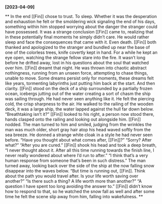 **[2023-04-09]**

** 
In the end [[Fin]] chose to trust.
To sleep. 
Whether it was the desperation and exhaustion he felt or the smoldering wick signaling the end of his days, something within him stopped worrying about the danger the stranger could have possessed. It was a strange conclusion [[Fin]] came to, realizing that in these potentially final moments he simply didn’t care. He would rather sleep and face the consequences that came with it. 
Even death.
[[Fin]] both thanked and apologized to the stranger and bundled up near the base of one of the colorless trees, knife covertly kept in hand. For a while he kept an eye open, watching the strange fellow stare into the fire. It wasn’t long before he drifted away, lost in his questions about the soul that watched over him.
[[Fin]] dreamt that night. He was thrown into chaotic abstract nothingness, running from an unseen force, attempting to chase things, unable to move. Some dreams persist only for moments, these dreams felt like years, tormenting labyrinths just putting him back at the start. 
And then clarity. 
[[Fin]] stood on the deck of a ship surrounded by a partially frozen ocean, icebergs jutting out of the water creating a sort of chasm the ship was sailing through. He had never seen anything like it. He felt the piercing cold, the crisp sharpness to the air. He walked to the railing of the wooden deck, it was a large ship, the water lapped against the hull far down below. 
“Breathtaking isn’t it?”
[[Fin]] looked to his right, a person now stood there, hands clasped onto the railing and looking out alongside him. [[Fin]] nodded. 
The man turned to him and smiled, judging from the wrinkles the man was much older, short gray hair atop his head waved softly from the sea breeze. He donned a strange white cloak in a style he had never seen before. “Have you thought about what comes after, [[Fin]]?”
“Sorry? After what?”
“After you are cured.”
[[Fin]] shook his head and took a deep breath, “I never thought about it. After all this time running towards the finish line, I never really wondered about where I’d run to after.” 
“I think that’s a very human response from someone that’s been in such distress.” The man turned away, looking back over the side of the ship at the now falling snow disappear into the waves below. “But time is running out, [[Fin]]. Think about the path you would travel after. Is your life worth saving over another?”
“Is there such a thing? A life worth more than another?”
“A question I have spent too long avoiding the answer to.”
[[Fin]] didn’t know how to respond to that, so he watched the snow fall as well and after some time he felt the scene slip away from him, falling into wakefulness.
**